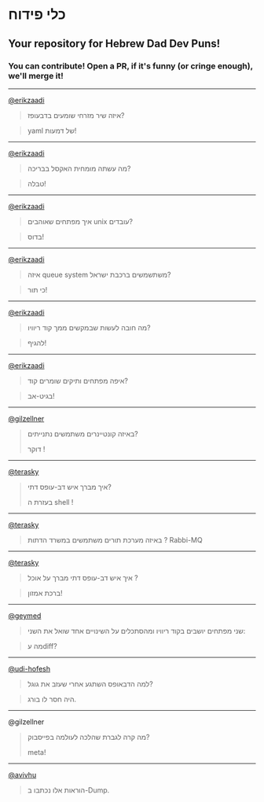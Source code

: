 # כלי פידוח

## Your repository for Hebrew Dad Dev Puns!

### You can contribute! Open a PR, if it's funny (or cringe enough), we'll merge it!

---

[@erikzaadi](https://github.com/erikzaadi)

> איזה שיר מזרחי שומעים בדבעופז?

> yaml של דמעות!

---

[@erikzaadi](https://github.com/erikzaadi)

> מה עשתה מומחית האקסל בבריכה?

> טבלה!

---

[@erikzaadi](https://github.com/erikzaadi)

> איך מפתחים שאוהבים unix עובדים?

> בדוס!

---

[@erikzaadi](https://github.com/erikzaadi)

> איזה queue system משתשמשים ברכבת ישראל?

> כי תור!

---

[@erikzaadi](https://github.com/erikzaadi)

> מה חובה לעשות שבמקשים ממך קוד ריוויו?

> להגיף!

---

[@erikzaadi](https://github.com/erikzaadi)

> איפה מפתחים ותיקים שומרים קוד?

> בגיט-אב!

---

[@gilzellner](https://github.com/gilzellner)

> באיזה קונטיינרים משתמשים נתנייתים?
>
> דוקר !

---

[@terasky](https://github.com/terasky)

> איך מברך איש דב-עופס דתי?
>
> בעזרת ה shell !

---

[@terasky](https://github.com/terasky)

> באיזה מערכת תורים משתמשים במשרד הדתות ?
> Rabbi-MQ

---

[@terasky](https://github.com/terasky)

> איך איש דב-עופס דתי מברך על אוכל ?

> ברכת אמזון!

---

[@geymed](https://github.com/geymed)

> שני מפתחים יושבים בקוד ריוויו ומהסתכלים על השינויים
> אחד שואל את השני:

> מה עdiff?

---

[@udi-hofesh](https://github.com/Udi-Hofesh)

> למה הדבאופס השתגע אחרי שעזב את גוגל?

> היה חסר לו בורג.


---

@gilzellner

> מה קרה לגברת שהלכה לעולמה בפייסבוק?
>
> meta!
---

[@avivhu](https://github.com/avivhu)

> הוראות אלו נכתבו ב-Dump.
